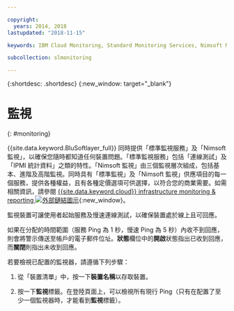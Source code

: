 ```yaml
---

copyright:
  years: 2014, 2018
lastupdated: "2018-11-15"

keywords: IBM Cloud Monitoring, Standard Monitoring Services, Nimsoft Monitoring

subcollection: slmonitoring

---
```


{:shortdesc: .shortdesc}
{:new_window: target="_blank"}

# 監視
{: #monitoring}

{{site.data.keyword.BluSoftlayer_full}} 同時提供「標準監視服務」及「Nimsoft 監視」，以確保您隨時都知道任何裝置問題。「標準監視服務」包括「連線測試」及「IPMI 統計資料」之類的特性。「Nimsoft 監視」由三個監視層次組成，包括基本、進階及高階監視。同時具有「標準監視」及「Nimsoft 監視」供應項目的每一個服務，提供各種權益，且有各種定價選項可供選擇，以符合您的商業需要。如需相關資訊，請參閱 [{{site.data.keyword.cloud}} infrastructure monitoring & reporting ![外部鏈結圖示](../../icons/launch-glyph.svg "外部鏈結圖示")](https://www.ibm.com/cloud/infrastructure/monitoring){:new_window}。

監視裝置可讓使用者起始服務及慢速連線測試，以確保裝置處於線上且可回應。

如果在分配的時間範圍（服務 Ping 為 1 秒，慢速 Ping 為 5 秒）內收不到回應，則會將警示傳送至帳戶的電子郵件位址。**狀態**欄位中的**開啟**狀態指出已收到回應，而**關閉**則指出未收到回應。

若要檢視已配置的監視器，請遵循下列步驟：

1. 從「裝置清單」中，按一下**裝置名稱**以存取裝置。

2. 按一下**監視**標籤。在登陸頁面上，可以檢視所有現行 Ping（只有在配置了至少一個監視器時，才能看到**監視**標籤）。
